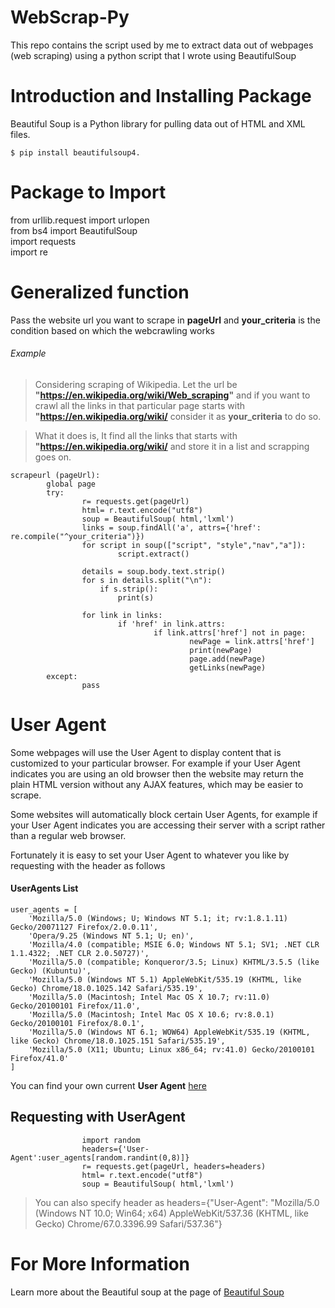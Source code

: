 # WebScrap-Py
This repo contains the script used by me to extract data out of webpages (web scraping) using a python script that I wrote using BeautifulSoup

# Introduction and Installing Package
Beautiful Soup is a Python library for pulling data out of HTML and XML files.

```
$ pip install beautifulsoup4.
```

# Package to Import
from urllib.request import urlopen  
from bs4 import BeautifulSoup  
import requests  
import re  

# Generalized function
Pass the website url you want to scrape in **pageUrl** and **your_criteria** is the condition based on which the webcrawling works  
###### Example
>Considering scraping of Wikipedia. Let the url be **"https://en.wikipedia.org/wiki/Web_scraping"** and if you want to crawl all the links in that particular page starts with  **"https://en.wikipedia.org/wiki/** consider it  as **your_criteria** to do so.  

>What it does is, It find all the links that starts with **"https://en.wikipedia.org/wiki/** and store it in a list and scrapping goes on.

```
scrapeurl (pageUrl):  
        global page  
        try:  
                r= requests.get(pageUrl)  
                html= r.text.encode("utf8")  
                soup = BeautifulSoup( html,'lxml')  
                links = soup.findAll('a', attrs={'href': re.compile("^your_criteria")})  
                for script in soup(["script", "style","nav","a"]):  
                        script.extract()  
                
                details = soup.body.text.strip()
                for s in details.split("\n"):
                    if s.strip():
                        print(s)
                
                for link in links:
                        if 'href' in link.attrs:
                                if link.attrs['href'] not in page:
                                        newPage = link.attrs['href']
                                        print(newPage)
                                        page.add(newPage)
                                        getLinks(newPage)
        except:
                pass
```
# User Agent

Some webpages will use the User Agent to display content that is customized to your particular browser. For example if your User Agent indicates you are using an old browser then the website may return the plain HTML version without any AJAX features, which may be easier to scrape.

Some websites will automatically block certain User Agents, for example if your User Agent indicates you are accessing their server with a script rather than a regular web browser.

Fortunately it is easy to set your User Agent to whatever you like by requesting with the header as follows

#### UserAgents List
```
user_agents = [
    'Mozilla/5.0 (Windows; U; Windows NT 5.1; it; rv:1.8.1.11) Gecko/20071127 Firefox/2.0.0.11',
    'Opera/9.25 (Windows NT 5.1; U; en)',
    'Mozilla/4.0 (compatible; MSIE 6.0; Windows NT 5.1; SV1; .NET CLR 1.1.4322; .NET CLR 2.0.50727)',
    'Mozilla/5.0 (compatible; Konqueror/3.5; Linux) KHTML/3.5.5 (like Gecko) (Kubuntu)',
    'Mozilla/5.0 (Windows NT 5.1) AppleWebKit/535.19 (KHTML, like Gecko) Chrome/18.0.1025.142 Safari/535.19',
    'Mozilla/5.0 (Macintosh; Intel Mac OS X 10.7; rv:11.0) Gecko/20100101 Firefox/11.0',
    'Mozilla/5.0 (Macintosh; Intel Mac OS X 10.6; rv:8.0.1) Gecko/20100101 Firefox/8.0.1',
    'Mozilla/5.0 (Windows NT 6.1; WOW64) AppleWebKit/535.19 (KHTML, like Gecko) Chrome/18.0.1025.151 Safari/535.19',
  	'Mozilla/5.0 (X11; Ubuntu; Linux x86_64; rv:41.0) Gecko/20100101 Firefox/41.0'
]

```
You can find your own current **User Agent** [here](http://httpbin.org/get)

## Requesting with UserAgent
```       
                import random  
                headers={'User-Agent':user_agents[random.randint(0,8)]} 
                r= requests.get(pageUrl, headers=headers)  
                html= r.text.encode("utf8")  
                soup = BeautifulSoup( html,'lxml')  

```
>You can also specify header as  headers={"User-Agent": "Mozilla/5.0 (Windows NT 10.0; Win64; x64) AppleWebKit/537.36 (KHTML, like Gecko) Chrome/67.0.3396.99 Safari/537.36"}

# For More Information
Learn more about the Beautiful soup at the page of [Beautiful Soup](https://www.crummy.com/software/BeautifulSoup/bs4/doc/)




